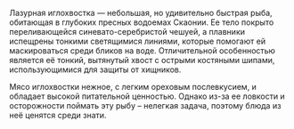 Лазурная иглохвостка — небольшая, но удивительно быстрая рыба, обитающая в глубоких пресных водоемах Скаонии. Ее тело покрыто переливающейся синевато-серебристой чешуей, а плавники испещрены тонкими светящимися линиями, которые помогают ей маскироваться среди бликов на воде. Отличительной особенностью является её тонкий, вытянутый хвост с острыми костяными шипами, использующимися для защиты от хищников.

Мясо иглохвостки нежное, с легким ореховым послевкусием, и обладает высокой питательной ценностью. Однако из-за ее ловкости и осторожности поймать эту рыбу – нелегкая задача, поэтому блюда из неё ценятся среди знати.
